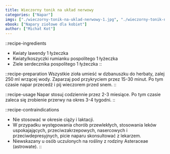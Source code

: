 ```yaml
---
title: Wieczorny tonik na układ nerwowy
categories: ["Napar"]
imgs: ["./wieczorny-tonik-na-uklad-nerwowy-1.jpg", "./wieczorny-tonik-na-uklad-nerwowy-2.jpg"]
ebook: ["Napary ziołowe dla kobiet"]
author: ["Michał Kot"]
---
```


::recipe-ingredients
- Kwiaty lawendy 1 łyżeczka
- Kwiaty/koszyczki rumianku pospolitego 1 łyżeczka
- Ziele serdecznika pospolitego 1 łyżeczka
::

::recipe-preparation
Wszystkie zioła umieść w dzbanuszku do herbaty, zalej 250 ml wrzącej wody. Zaparzaj pod przykryciem przez 15-30 minut. Po tym czasie napar przecedź i pij wieczorem przed snem.
::

::recipe-usage
Napar stosuj codziennie przez 2-3 miesiące. Po tym czasie zaleca się zrobienie przerwy na okres 3-4 tygodni.
::

::recipe-contraindications
- Nie stosować w okresie ciąży i laktacji.
- W przypadku występowania chorób przewlekłych, stosowania leków uspokajających, przeciwzakrzepowych, nasercowych i przeciwdepresyjnych, picie naparu skonsultować z lekarzem.
- Niewskazany u osób uczulonych na rośliny z rodziny Asteraceae (astrowate).
::